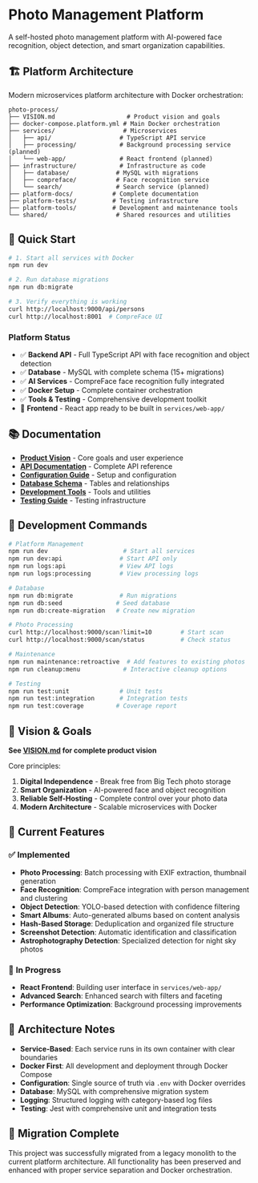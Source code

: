 # Photo Management Platform

A self-hosted photo management platform with AI-powered face recognition, object detection, and smart organization capabilities.

## 🏗️ **Platform Architecture**

Modern microservices platform architecture with Docker orchestration:

```
photo-process/
├── VISION.md                    # Product vision and goals
├── docker-compose.platform.yml # Main Docker orchestration
├── services/                   # Microservices
│   ├── api/                   # TypeScript API service
│   ├── processing/            # Background processing service (planned)
│   └── web-app/               # React frontend (planned)
├── infrastructure/            # Infrastructure as code
│   ├── database/             # MySQL with migrations
│   ├── compreface/           # Face recognition service
│   └── search/               # Search service (planned)
├── platform-docs/           # Complete documentation
├── platform-tests/          # Testing infrastructure  
├── platform-tools/          # Development and maintenance tools
└── shared/                   # Shared resources and utilities
```

## 🚀 **Quick Start**

```bash
# 1. Start all services with Docker
npm run dev

# 2. Run database migrations
npm run db:migrate

# 3. Verify everything is working
curl http://localhost:9000/api/persons
curl http://localhost:8001  # CompreFace UI
```

### **Platform Status**
- ✅ **Backend API** - Full TypeScript API with face recognition and object detection
- ✅ **Database** - MySQL with complete schema (15+ migrations)
- ✅ **AI Services** - CompreFace face recognition fully integrated
- ✅ **Docker Setup** - Complete container orchestration
- ✅ **Tools & Testing** - Comprehensive development toolkit
- 🔄 **Frontend** - React app ready to be built in `services/web-app/`

## 📚 **Documentation**

- **[Product Vision](VISION.md)** - Core goals and user experience
- **[API Documentation](platform-docs/api/API.md)** - Complete API reference
- **[Configuration Guide](platform-docs/CONFIG.md)** - Setup and configuration
- **[Database Schema](platform-docs/DATABASE_SCHEMA.md)** - Tables and relationships
- **[Development Tools](platform-tools/README.md)** - Tools and utilities
- **[Testing Guide](platform-tests/README.md)** - Testing infrastructure

## 🔧 **Development Commands**

```bash
# Platform Management
npm run dev                     # Start all services
npm run dev:api                # Start API only  
npm run logs:api               # View API logs
npm run logs:processing        # View processing logs

# Database
npm run db:migrate             # Run migrations
npm run db:seed               # Seed database
npm run db:create-migration   # Create new migration

# Photo Processing  
curl http://localhost:9000/scan?limit=10        # Start scan
curl http://localhost:9000/scan/status          # Check status

# Maintenance
npm run maintenance:retroactive  # Add features to existing photos
npm run cleanup:menu            # Interactive cleanup options

# Testing
npm run test:unit              # Unit tests
npm run test:integration       # Integration tests
npm run test:coverage         # Coverage report
```

## 🎯 **Vision & Goals**

**See [VISION.md](VISION.md) for complete product vision**

Core principles:
1. **Digital Independence** - Break free from Big Tech photo storage
2. **Smart Organization** - AI-powered face and object recognition  
3. **Reliable Self-Hosting** - Complete control over your photo data
4. **Modern Architecture** - Scalable microservices with Docker

## 🏁 **Current Features**

### ✅ **Implemented**
- **Photo Processing**: Batch processing with EXIF extraction, thumbnail generation
- **Face Recognition**: CompreFace integration with person management and clustering
- **Object Detection**: YOLO-based detection with confidence filtering
- **Smart Albums**: Auto-generated albums based on content analysis
- **Hash-Based Storage**: Deduplication and organized file structure
- **Screenshot Detection**: Automatic identification and classification
- **Astrophotography Detection**: Specialized detection for night sky photos

### 🔄 **In Progress**
- **React Frontend**: Building user interface in `services/web-app/`
- **Advanced Search**: Enhanced search with filters and faceting
- **Performance Optimization**: Background processing improvements

## 📁 **Architecture Notes**

- **Service-Based**: Each service runs in its own container with clear boundaries
- **Docker First**: All development and deployment through Docker Compose
- **Configuration**: Single source of truth via `.env` with Docker overrides
- **Database**: MySQL with comprehensive migration system
- **Logging**: Structured logging with category-based log files
- **Testing**: Jest with comprehensive unit and integration tests

## 🚨 **Migration Complete**

This project was successfully migrated from a legacy monolith to the current platform architecture. All functionality has been preserved and enhanced with proper service separation and Docker orchestration.